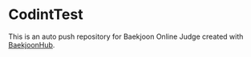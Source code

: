 # CodintTest
This is an auto push repository for Baekjoon Online Judge created with [BaekjoonHub](https://github.com/BaekjoonHub/BaekjoonHub).
